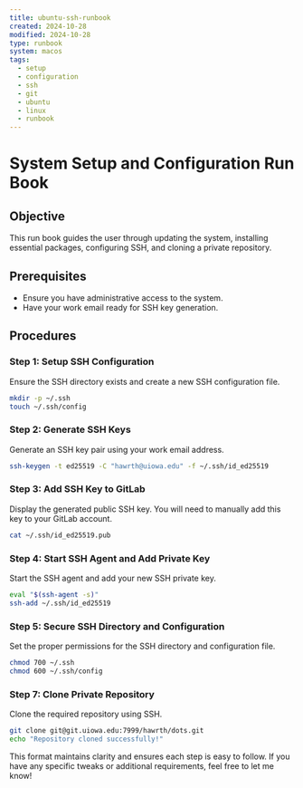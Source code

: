 ```yaml
---
title: ubuntu-ssh-runbook
created: 2024-10-28
modified: 2024-10-28
type: runbook
system: macos
tags:
  - setup
  - configuration
  - ssh
  - git
  - ubuntu
  - linux
  - runbook
---
```


# System Setup and Configuration Run Book

## Objective
This run book guides the user through updating the system, installing essential packages, configuring SSH, and cloning a private repository.

## Prerequisites
- Ensure you have administrative access to the system.
- Have your work email ready for SSH key generation.

## Procedures

### Step 1: Setup SSH Configuration
Ensure the SSH directory exists and create a new SSH configuration file.

```bash
mkdir -p ~/.ssh
touch ~/.ssh/config
```

### Step 2: Generate SSH Keys
Generate an SSH key pair using your work email address.

```bash
ssh-keygen -t ed25519 -C "hawrth@uiowa.edu" -f ~/.ssh/id_ed25519
```

### Step 3: Add SSH Key to GitLab
Display the generated public SSH key. You will need to manually add this key to your GitLab account.

```bash
cat ~/.ssh/id_ed25519.pub
```

### Step 4: Start SSH Agent and Add Private Key
Start the SSH agent and add your new SSH private key.

```bash
eval "$(ssh-agent -s)"
ssh-add ~/.ssh/id_ed25519
```

### Step 5: Secure SSH Directory and Configuration
Set the proper permissions for the SSH directory and configuration file.

```bash
chmod 700 ~/.ssh
chmod 600 ~/.ssh/config
```

### Step 7: Clone Private Repository
Clone the required repository using SSH.

```bash
git clone git@git.uiowa.edu:7999/hawrth/dots.git
echo "Repository cloned successfully!"
```

This format maintains clarity and ensures each step is easy to follow. If you have any specific tweaks or additional requirements, feel free to let me know!